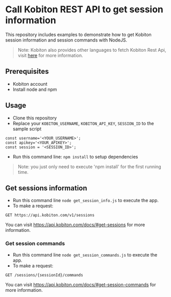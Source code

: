 # Call Kobiton REST API to get session information

This repository includes examples to demonstrate how to get Kobiton session information and session commands with NodeJS.
> Note: Kobiton also provides other languages to fetch Kobiton Rest Api, visit [here](https://api.kobiton.com/docs) for more information.
## Prerequisites
- Kobiton account
- Install node and npm
## Usage
+  Clone this repository
+  Replace your `KOBITON_USERNAME`, `KOBITON_API_KEY`, `SESSION_ID` to the sample script

```
const username='<YOUR_USERNAME>';
const apikey='<YOUR_APIKEY>';
const session = '<SESSION_ID>';
```

+ Run this command line: `npm install` to setup dependencies
> Note: you just only need to execute 'npm install' for the first running time.
## Get sessions information
- Run this command line `node get_session_info.js` to execute the app. 
- To make a request: 

```
GET https://api.kobiton.com/v1/sessions
```

You can visit https://api.kobiton.com/docs/#get-sessions for more information.

### Get session commands
- Run this command line `node get_session_commands.js` to execute the app.
- To make a request: 

```
GET /sessions/{sessionId}/commands
```

You can visit https://api.kobiton.com/docs/#get-session-commands  for more information.
